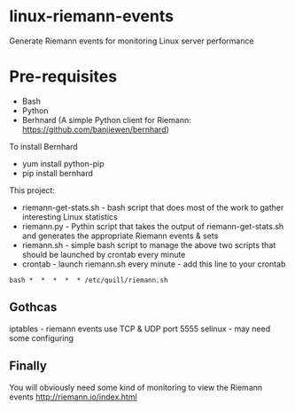 linux-riemann-events
====================

Generate Riemann events for monitoring Linux server performance


Pre-requisites
==

* Bash
* Python
* Berhnard (A simple Python client for Riemann:  https://github.com/banjiewen/bernhard)

To install Bernhard

* yum install python-pip
* pip install bernhard

This project:
* riemann-get-stats.sh - bash script that does most of the work to gather interesting Linux statistics
* riemann.py - Pythin script that takes the output of riemann-get-stats.sh and generates the appropriate Riemann events & sets 
* riemann.sh - simple bash script to manage the above two scripts that should be launched by crontab every minute
* crontab - launch riemann.sh every minute - add this line to your crontab 

```bash *  *  *  *  * /etc/quill/riemann.sh```




Gothcas
--
iptables - riemann events use TCP & UDP port 5555
selinux - may need some configuring


Finally
--
You will obviously need some kind of monitoring to view the Riemann events
http://riemann.io/index.html


